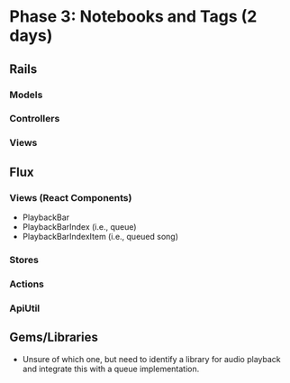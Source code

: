 # Phase 3: Notebooks and Tags (2 days)

## Rails
### Models

### Controllers

### Views

## Flux
### Views (React Components)
* PlaybackBar
* PlaybackBarIndex (i.e., queue)
* PlaybackBarIndexItem (i.e., queued song)

### Stores

### Actions

### ApiUtil

## Gems/Libraries
* Unsure of which one, but need to identify a library for audio playback and integrate this with a queue implementation.
